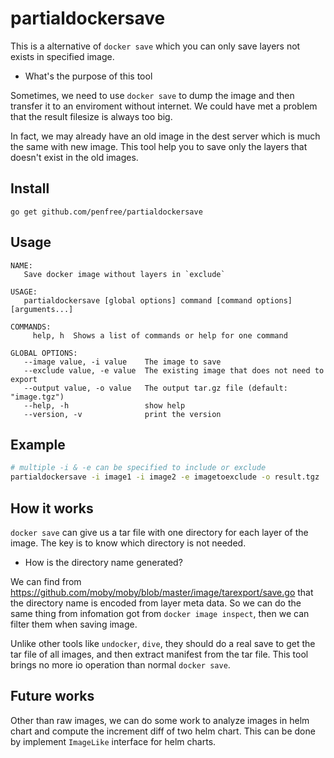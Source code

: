 # partialdockersave
This is a alternative of `docker save` which you can only save layers not exists in specified image.

* What's the purpose of this tool

Sometimes, we need to use `docker save` to dump the image and then transfer it to an enviroment without internet. We could have met a problem that the result filesize is always too big. 

In fact, we may already have an old image in the dest server which is much the same with new image. This tool help you to save only the layers that doesn't exist in the old images.

## Install

```
go get github.com/penfree/partialdockersave
```

## Usage

```
NAME:
   Save docker image without layers in `exclude`

USAGE:
   partialdockersave [global options] command [command options] [arguments...]

COMMANDS:
     help, h  Shows a list of commands or help for one command

GLOBAL OPTIONS:
   --image value, -i value    The image to save
   --exclude value, -e value  The existing image that does not need to export
   --output value, -o value   The output tar.gz file (default: "image.tgz")
   --help, -h                 show help
   --version, -v              print the version
```

## Example

```bash
# multiple -i & -e can be specified to include or exclude
partialdockersave -i image1 -i image2 -e imagetoexclude -o result.tgz
```

## How it works

`docker save` can give us a tar file with one directory for each layer of the image. The key is to know which directory is not needed. 

* How is the directory name generated?

We can find from https://github.com/moby/moby/blob/master/image/tarexport/save.go that the directory name is encoded from layer meta data. So we can do the same thing from infomation got from `docker image inspect`, then we can filter them when saving image.

Unlike other tools like `undocker`, `dive`, they should do a real save to get the tar file of all images, and then extract manifest from the tar file.  This tool brings no more io operation than normal `docker save`.

## Future works

Other than raw images, we can do some work to analyze images in helm chart and compute the increment diff of two helm chart.
This can be done by implement `ImageLike` interface for helm charts.
